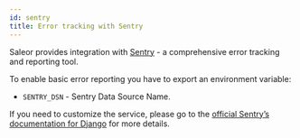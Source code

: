 ```yaml
---
id: sentry
title: Error tracking with Sentry
---
```


Saleor provides integration with [Sentry](https://sentry.io/) - a comprehensive error tracking and reporting tool.

To enable basic error reporting you have to export an environment variable:

- `SENTRY_DSN` - Sentry Data Source Name.

If you need to customize the service, please go to the [official Sentry’s documentation for Django](https://docs.sentry.io/clients/python/integrations/django/) for more details.